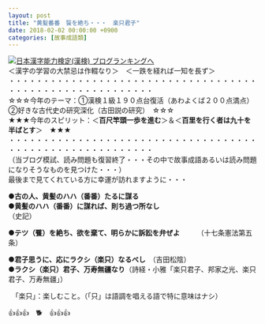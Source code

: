 ```yaml
---
layout: post
title: "黄髪番番　餮を絶ち・・・　楽只君子"
date: 2018-02-02 00:00:00 +0900
categories: [故事成語類]
---
```


[![](/syuusyuu9701/assets/images/黄髪番番-餮を絶ち・・・-楽只君子-br_c_3028_1.gif)](http://blog.with2.net/link.php?1659096:3028 "日本漢字能力検定(漢検) ブログランキングへ")[日本漢字能力検定(漢検) ブログランキングへ](http://blog.with2.net/link.php?1659096:3028)  
＜漢字の学習の大禁忌は作輟なり＞　＜一跌を経れば一知を長ず＞  
・・・・・・・・・・・・・・・・・・・・・・・・・・・・・・・・・・・・・・・・・・・・・・・・・・・・・・・・・  
☆☆☆今年のテーマ：①漢検１級１９０点台復活（あわよくば２００点満点）　②好きな古代史の研究深化（古田説の研究）　☆☆☆  
★★★今年のスピリット：＜**百尺竿頭一歩を進む**＞＆＜**百里を行く者は九十を半ばとす**＞　★★★  
・・・・・・・・・・・・・・・・・・・・・・・・・・・・・・・・・・・・・・・・・・・・・・・・・・・・・・・・・  
（当ブログ模試、読み問題も復習終了・・・その中で故事成語あるいは読み問題になりそうなものを見つけた・・・）  
最後まで見てくれている方に幸運が訪れますように・・・  
  
●**古の人、黄髪のハハ（番番）たるに謀る**　　  
●**黄髪のハハ（番番）に謀れば、則ち過つ所なし**  
（史記）  
  
●**テツ（餮）を絶ち、欲を棄て、明らかに訴訟を弁ぜよ**　　　（十七条憲法第五条）  
  
●**君子思うに、応にラクシ（楽只）なるべし**　（吉田松陰）  
●**ラクシ（楽只）君子、万寿無疆なり**（詩経・小雅「楽只君子、邦家之光、楽只君子、万寿無疆」）  
  
　「楽只」：楽しむこと。（「只」は語調を唱える語で特に意味はナシ）  
  
👍👍👍　🐕　👍👍👍  